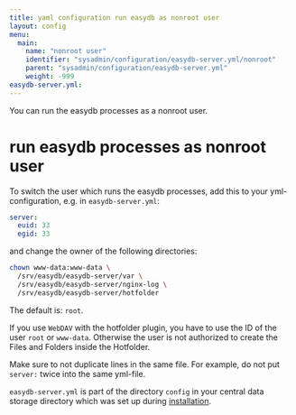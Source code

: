 ```yaml
---
title: yaml configuration run easydb as nonroot user
layout: config
menu:
  main:
    name: "nonroot user"
    identifier: "sysadmin/configuration/easydb-server.yml/nonroot"
    parent: "sysadmin/configuration/easydb-server.yml"
    weight: -999
easydb-server.yml:
---
```


You can run the easydb processes as a nonroot user.

# run easydb processes as nonroot user

To switch the user which runs the easydb processes, add this to your yml-configuration, e.g. in `easydb-server.yml`:

```yaml
server:
  euid: 33
  egid: 33
```
and change the owner of the following directories:

```bash
chown www-data:www-data \
  /srv/easydb/easydb-server/var \
  /srv/easydb/easydb-server/nginx-log \
  /srv/easydb/easydb-server/hotfolder
  ```

The default is: `root`.

If you use `WebDAV` with the hotfolder plugin, you have to use the ID of the user `root` or `www-data`. Otherwise the user is not authorized to create the Files and Folders inside the Hotfolder.

Make sure to not duplicate lines in the same file. For example, do not put `server:` twice into the same yml-file.

`easydb-server.yml` is part of the directory `config` in your central data storage directory which was set up during [installation](../../../installation).